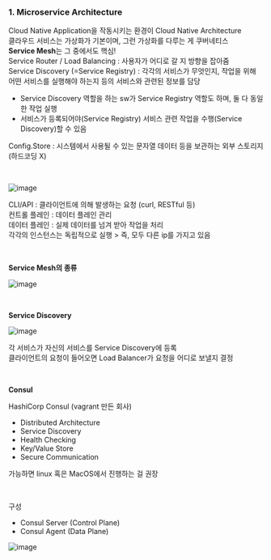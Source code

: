 ### 1. Microservice Architecture

Cloud Native Application을 작동시키는 환경이 Cloud Native Architecture<br>
클라우드 서비스는 가상화가 기본이며, 그런 가상화를 다루는 게 쿠버네티스<br>
**Service Mesh**는 그 중에서도 핵심! <br>
Service Router / Load Balancing : 사용자가 어디로 갈 지 방향을 잡아줌<br>
Service Discovery (=Service Registry) : 각각의 서비스가 무엇인지, 작업을 위해 어떤 서비스를 실행해야 하는지 등의 서비스와 관련된 정보를 담당<br>
- Service Discovery 역할을 하는 sw가 Service Registry 역할도 하며, 둘 다 동일한 작업 실행
- 서비스가 등록되어야(Service Registry) 서비스 관련 작업을 수행(Service Discovery)할 수 있음

Config.Store : 시스템에서 사용될 수 있는 문자열 데이터 등을 보관하는 외부 스토리지 (하드코딩 X)

<br>

![image](https://user-images.githubusercontent.com/77096463/114326933-078a1900-9b72-11eb-917b-534bc8dc5a99.png)

CLI/API : 클라이언트에 의해 발생하는 요청 (curl, RESTful 등) <br>
컨트롤 플레인 : 데이터 플레인 관리<br>
데이터 플레인 : 실제 데이터를 넘겨 받아 작업을 처리<br>
각각의 인스턴스는 독립적으로 실행 > 즉, 모두 다른 ip를 가지고 있음

<br>

**Service Mesh의 종류**

![image](https://user-images.githubusercontent.com/77096463/114327275-57b5ab00-9b73-11eb-882b-fd2f6ec9df97.png)

<br>

**Service Discovery**

![image](https://user-images.githubusercontent.com/77096463/114327467-212c6000-9b74-11eb-9e44-bc9e60df644f.png)

각 서비스가 자신의 서비스를 Service Discovery에 등록<br>
클라이언트의 요청이 들어오면 Load Balancer가 요청을 어디로 보낼지 결정

<br>

**Consul**

HashiCorp Consul (vagrant 만든 회사)

- Distributed Architecture
- Service Discovery
- Health Checking
- Key/Value Store
- Secure Communication

가능하면 linux 혹은 MacOS에서 진행하는 걸 권장

<br>

구성

- Consul Server (Control Plane)
- Consul Agent (Data Plane)

![image](https://user-images.githubusercontent.com/77096463/114327607-b4fe2c00-9b74-11eb-91b0-b8a22a8201d6.png)

